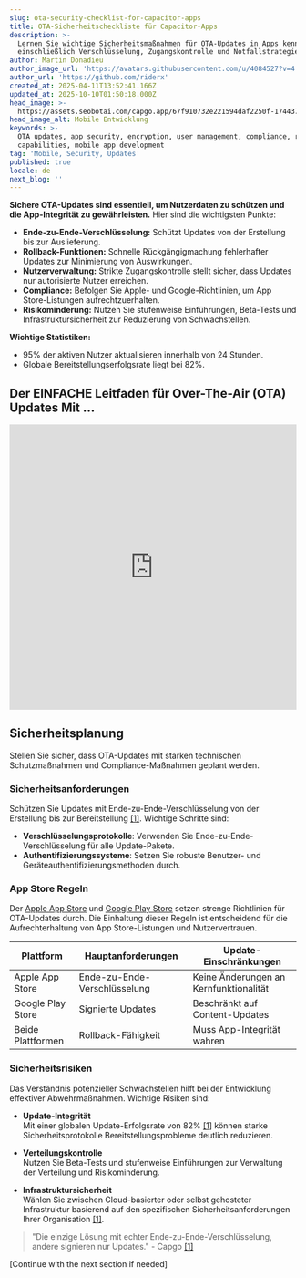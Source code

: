 ```yaml
---
slug: ota-security-checklist-for-capacitor-apps
title: OTA-Sicherheitscheckliste für Capacitor-Apps
description: >-
  Lernen Sie wichtige Sicherheitsmaßnahmen für OTA-Updates in Apps kennen,
  einschließlich Verschlüsselung, Zugangskontrolle und Notfallstrategien.
author: Martin Donadieu
author_image_url: 'https://avatars.githubusercontent.com/u/4084527?v=4'
author_url: 'https://github.com/riderx'
created_at: 2025-04-11T13:52:41.166Z
updated_at: 2025-10-10T01:50:18.000Z
head_image: >-
  https://assets.seobotai.com/capgo.app/67f910732e221594daf2250f-1744379572627.jpg
head_image_alt: Mobile Entwicklung
keywords: >-
  OTA updates, app security, encryption, user management, compliance, rollback
  capabilities, mobile app development
tag: 'Mobile, Security, Updates'
published: true
locale: de
next_blog: ''
---
```

**Sichere OTA-Updates sind essentiell, um Nutzerdaten zu schützen und die App-Integrität zu gewährleisten.** Hier sind die wichtigsten Punkte:

-   **Ende-zu-Ende-Verschlüsselung:** Schützt Updates von der Erstellung bis zur Auslieferung.
-   **Rollback-Funktionen:** Schnelle Rückgängigmachung fehlerhafter Updates zur Minimierung von Auswirkungen.
-   **Nutzerverwaltung:** Strikte Zugangskontrolle stellt sicher, dass Updates nur autorisierte Nutzer erreichen.
-   **Compliance:** Befolgen Sie Apple- und Google-Richtlinien, um App Store-Listungen aufrechtzuerhalten.
-   **Risikominderung:** Nutzen Sie stufenweise Einführungen, Beta-Tests und Infrastruktursicherheit zur Reduzierung von Schwachstellen.

**Wichtige Statistiken:**

-   95% der aktiven Nutzer aktualisieren innerhalb von 24 Stunden.
-   Globale Bereitstellungserfolgsrate liegt bei 82%.

## Der EINFACHE Leitfaden für Over-The-Air (OTA) Updates Mit ...

<iframe src="https://www.youtube.com/embed/7Xdsc1qqoro" aria-label="YouTube video player" frameborder="0" allow="accelerometer; autoplay; clipboard-write; encrypted-media; gyroscope; picture-in-picture; web-share" referrerpolicy="strict-origin-when-cross-origin" style="width: 100%; height: 500px;" allowfullscreen></iframe>

## Sicherheitsplanung

Stellen Sie sicher, dass OTA-Updates mit starken technischen Schutzmaßnahmen und Compliance-Maßnahmen geplant werden.

### Sicherheitsanforderungen

Schützen Sie Updates mit Ende-zu-Ende-Verschlüsselung von der Erstellung bis zur Bereitstellung [\[1\]](https://capgo.app/). Wichtige Schritte sind:

-   **Verschlüsselungsprotokolle**: Verwenden Sie Ende-zu-Ende-Verschlüsselung für alle Update-Pakete.
-   **Authentifizierungssysteme**: Setzen Sie robuste Benutzer- und Geräteauthentifizierungsmethoden durch.

### App Store Regeln

Der [Apple App Store](https://developer.apple.com/app-store/guidelines/) und [Google Play Store](https://play.google.com/console/signup) setzen strenge Richtlinien für OTA-Updates durch. Die Einhaltung dieser Regeln ist entscheidend für die Aufrechterhaltung von App Store-Listungen und Nutzervertrauen.

| Plattform | Hauptanforderungen | Update-Einschränkungen |
| --- | --- | --- |
| Apple App Store | Ende-zu-Ende-Verschlüsselung | Keine Änderungen an Kernfunktionalität |
| Google Play Store | Signierte Updates | Beschränkt auf Content-Updates |
| Beide Plattformen | Rollback-Fähigkeit | Muss App-Integrität wahren |

### Sicherheitsrisiken

Das Verständnis potenzieller Schwachstellen hilft bei der Entwicklung effektiver Abwehrmaßnahmen. Wichtige Risiken sind:

-   **Update-Integrität**  
    Mit einer globalen Update-Erfolgsrate von 82% [\[1\]](https://capgo.app/) können starke Sicherheitsprotokolle Bereitstellungsprobleme deutlich reduzieren.
    
-   **Verteilungskontrolle**  
    Nutzen Sie Beta-Tests und stufenweise Einführungen zur Verwaltung der Verteilung und Risikominderung.
    
-   **Infrastruktursicherheit**  
    Wählen Sie zwischen Cloud-basierter oder selbst gehosteter Infrastruktur basierend auf den spezifischen Sicherheitsanforderungen Ihrer Organisation [\[1\]](https://capgo.app/).
    

> "Die einzige Lösung mit echter Ende-zu-Ende-Verschlüsselung, andere signieren nur Updates." - Capgo [\[1\]](https://capgo.app/)

[Continue with the next section if needed]
